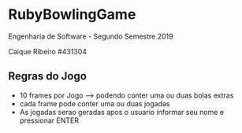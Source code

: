 # RubyBowlingGame
Engenharia de Software - Segundo Semestre 2019

Caique Ribeiro #431304

Regras do Jogo
-----------------------------------------
- 10 frames por Jogo
  --> podendo conter uma ou duas bolas extras
- cada frame pode conter uma ou duas jogadas
- As jogadas serao geradas apos o usuario informar seu nome e pressionar ENTER
